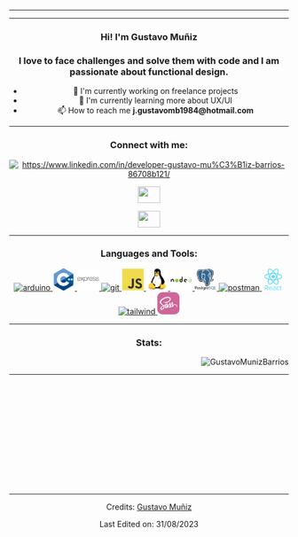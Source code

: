 
<hr>
<!-- MAIN PHRASE SECTION -->
<span align="center">
  <span>
</span>

<!-- ABOUT YOU -->
<hr>
<h3 align="center">Hi! I'm Gustavo Muñiz</h3>
<h3 align="center">I love to face challenges and solve them with code and I am passionate about functional design.</h3>
  <ul>
    <li>🔭 I'm currently working on freelance projects</li>
    <li>🌱 I'm currently learning more about UX/UI </li>
    <li>📫 How to reach me <strong>j.gustavomb1984@hotmail.com</strong></li>
  </ul>

<!-- CONNECTION -->
<hr>      
<h3 align="center">Connect with me:</h3>
<p>
  <a href="https://www.linkedin.com/in/developer-gustavo-mu%C3%B1iz-barrios-86708b121/" target="blank"><img align="center" src="https://raw.githubusercontent.com/rahuldkjain/github-profile-readme-generator/master/src/images/icons/Social/linked-in-alt.svg" alt="https://www.linkedin.com/in/developer-gustavo-mu%C3%B1iz-barrios-86708b121/" height="30" width="40" /></a>

  <a href="https://fb.com/" target="blank"><img align="center" src="https://raw.githubusercontent.com/rahuldkjain/github-profile-readme-generator/master/src/images/icons/Social/facebook.svg" alt="" height="30" width="40" /></a>

  <a href="https://instagram.com" target="blank"><img align="center" src="https://raw.githubusercontent.com/rahuldkjain/github-profile-readme-generator/master/src/images/icons/Social/instagram.svg" alt="" height="30" width="40" /></a>
</p>

<!-- LANGUAGES AND TOOLS -->
<hr>
<h3 align="center">Languages and Tools:</h3>
<p align="center"> 
  <a href="https://www.arduino.cc/" target="_blank"> <img src="https://cdn.worldvectorlogo.com/logos/arduino-1.svg" alt="arduino" width="40" height="40"/> </a> 
  <a href="https://www.w3schools.com/cpp/" target="_blank"> <img src="https://raw.githubusercontent.com/devicons/devicon/master/icons/cplusplus/cplusplus-original.svg" alt="cplusplus" width="40" height="40"/> </a>
  <a href="https://expressjs.com" target="_blank"> <img src="https://raw.githubusercontent.com/devicons/devicon/master/icons/express/express-original-wordmark.svg" alt="express" width="40" height="40"/> </a>
  <a href="https://git-scm.com/" target="_blank"> <img src="https://www.vectorlogo.zone/logos/git-scm/git-scm-icon.svg" alt="git" width="40" height="40"/> </a> 
  <a href="https://developer.mozilla.org/en-US/docs/Web/JavaScript" target="_blank"> <img src="https://raw.githubusercontent.com/devicons/devicon/master/icons/javascript/javascript-original.svg" alt="javascript" width="40" height="40"/> </a>
  <a href="https://www.linux.org/" target="_blank"> <img src="https://raw.githubusercontent.com/devicons/devicon/master/icons/linux/linux-original.svg" alt="linux" width="40" height="40"/> </a>
    <a href="https://nodejs.org" target="_blank"> <img src="https://raw.githubusercontent.com/devicons/devicon/master/icons/nodejs/nodejs-original-wordmark.svg" alt="nodejs" width="40" height="40"/> </a> 
    <a href="https://www.postgresql.org" target="_blank"> <img src="https://raw.githubusercontent.com/devicons/devicon/master/icons/postgresql/postgresql-original-wordmark.svg" alt="postgresql" width="40" height="40"/> </a> 
    <a href="https://postman.com" target="_blank"> <img src="https://www.vectorlogo.zone/logos/getpostman/getpostman-icon.svg" alt="postman" width="40" height="40"/> </a> 
    <a href="https://reactjs.org/" target="_blank"> <img src="https://raw.githubusercontent.com/devicons/devicon/master/icons/react/react-original-wordmark.svg" alt="react" width="40" height="40"/> </a> 
    <a href="https://tailwindcss.com/" target="_blank"> <img src="https://www.vectorlogo.zone/logos/tailwindcss/tailwindcss-icon.svg" alt="tailwind" width="40" height="40"/>   </a>   
    <a href="https://sass.com/" target="_blank"> <img src="https://raw.githubusercontent.com/tandpfun/skill-icons/main/icons/Sass.svg" alt="tailwind" width="40" height="40"/> </a>
</p>  



<!-- SUPPORT -->
<!-- <hr>
<p>
  <h3 align="center">Support:</h3>
  <p>
    <a href="https://www.buymeacoffee.com/GustavoMunizBarrios">
      <img align="center" src="https://cdn.buymeacoffee.com/buttons/v2/default-yellow.png" height="50" width="210" alt="GustavoMunizBarrios"/>
    </a>
  </p>
</p> -->
   
<!-- GITHUB STATS -->
<hr>
<div style="display: block;">
<p>
  <h3 align="center">Stats:</h3>
<p>
    <a align="left">
      <p><img align="left" 
  src="https://github-readme-stats.vercel.app/api/top-langs?username=GustavoMunizBarrios&show_icons=true&theme=dark&locale=en&hide=jupyter%20notebook,lex,&langs_count=8" alt="" /></p></a>
    <a align="right"><p>&nbsp;<img align="right" src="https://github-readme-stats.vercel.app/api?username=GustavoMunizBarrios&show_icons=true&theme=dark&locale=en" alt="GustavoMunizBarrios" /></p></a>  
  </p>
</p>
</div>
<hr>
<br>
<br>
<br>
<br>
<br>
<br>
<br>
<br>
<br>
<br>
<br>

-----
Credits: [Gustavo Muñiz](https://github.com/GustavoMunizBarrios)

Last Edited on: 31/08/2023